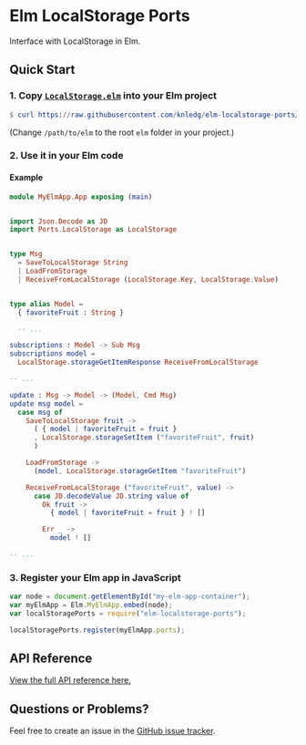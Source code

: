 # Elm LocalStorage Ports

Interface with LocalStorage in Elm.

## Quick Start

### 1. Copy [`LocalStorage.elm`](src/LocalStorage.elm) into your Elm project

```elm
$ curl https://raw.githubusercontent.com/knledg/elm-localstorage-ports/master/src/LocalStorage.elm -o /path/to/elm/Ports/LocalStorage.elm
```

(Change `/path/to/elm` to the root `elm` folder in your project.)

### 2. Use it in your Elm code

#### Example

```elm
module MyElmApp.App exposing (main)


import Json.Decode as JD
import Ports.LocalStorage as LocalStorage


type Msg
  = SaveToLocalStorage String
  | LoadFromStorage
  | ReceiveFromLocalStorage (LocalStorage.Key, LocalStorage.Value)


type alias Model =
  { favoriteFruit : String }

  -- ...

subscriptions : Model -> Sub Msg
subscriptions model =
  LocalStorage.storageGetItemResponse ReceiveFromLocalStorage

-- ...

update : Msg -> Model -> (Model, Cmd Msg)
update msg model =
  case msg of
    SaveToLocalStorage fruit ->
      ( { model | favoriteFruit = fruit }
      , LocalStorage.storageSetItem ("favoriteFruit", fruit)
      )

    LoadFromStorage ->
      (model, LocalStorage.storageGetItem "favoriteFruit")

    ReceiveFromLocalStorage ("favoriteFruit", value) ->
      case JD.decodeValue JD.string value of
        Ok fruit ->
          { model | favoriteFruit = fruit } ! []

        Err _ ->
          model ! []

-- ...
```

### 3. Register your Elm app in JavaScript

```javascript
var node = document.getElementById("my-elm-app-container");
var myElmApp = Elm.MyElmApp.embed(node);
var localStoragePorts = require("elm-localstorage-ports");

localStoragePorts.register(myElmApp.ports);
```

## API Reference

[View the full API reference here.](./API.md)

## Questions or Problems?

Feel free to create an issue in the [GitHub issue tracker](https://github.com/knledg/elm-localstorage-ports/issues).
